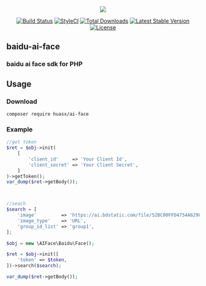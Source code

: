 <p align="center"><a href="https://huasx.github.io" target="_blank"><img src="https://huasx.github.io/img/header_img.jpg"></a></p>
<p align="center">
<a href="https://travis-ci.org/huasx/baidu-ai-face"><img src="https://api.travis-ci.org/huasx/baidu-ai-face.svg" alt="Build Status"></a>
<a href="https://github.styleci.io/repos/114102098"><img src="https://github.styleci.io/repos/114102098/shield?branch=master" alt="StyleCI"></a>
<a href="https://packagist.org/packages/huasx/ai-face"><img src="https://poser.pugx.org/huasx/ai-face/downloads" alt="Total Downloads"></a>
<a href="https://packagist.org/packages/huasx/ai-face"><img src="https://poser.pugx.org/huasx/ai-face/v/stable" alt="Latest Stable Version"></a>
<a href="https://packagist.org/packages/huasx/ai-face"><img src="https://poser.pugx.org/huasx/ai-face/license.svg" alt="License"></a>
</p>

## baidu-ai-face

### baidu ai face sdk for PHP

## Usage

### Download
```
composer require huasx/ai-face
```

### Example
```php
//get token
$ret = $obj->init(
    [
        'client_id'     => 'Your Client Id',
        'client_secret' => 'Your Client Secret',
    ]
)->getToken();
var_dump($ret->getBody());



//seach
$search = [
    'image'         => 'https://ai.bdstatic.com/file/52BC00FFD4754A6298D977EDAD033DA0',
    'image_type'    => 'URL',
    'group_id_list' => 'group1',
];

$obj = new \AIFace\Baidu\Face();

$ret = $obj->init([
    'token' => $token,
])->search($search);

var_dump($ret->getBody());

```

